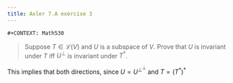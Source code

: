 ```yaml
---
title: Axler 7.A exercise 3
---
```


```{=org}
#+CONTEXT: Math530
```
> Suppose $T \in  \mathcal{L}(V)$ and $U$ is a subspace of $V$. Prove
> that $U$ is invariant under $T$ iff $U^\bot$ is invariant under $T^*$.

This implies that both directions, since $U = U^{\perp ^\perp }$ and
$T = (T^*)^*$
